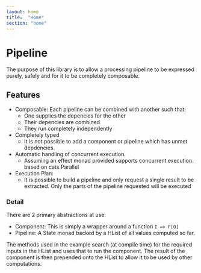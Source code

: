 ```yaml
---
layout: home
title:  "Home"
section: "home"
---
```



# Pipeline

The purpose of this library is to allow a processing pipeline to be expressed purely, safely and for it to be completely composable.

## Features
- Composable: Each pipeline can be combined with another such that:
  - One supplies the depencies for the other
  - Their depencies are combined
  - They run completely independently
- Completely typed
  - It is not possible to add a component or pipeline which has unmet depdencies.
- Automatic handling of concurrent execution. 
  - Assuming an effect monad provided supports concurrent execution. based on cats.Parallel
- Execution Plan:
  - It is possible to build a pipeline and only request a single result to be extracted. Only the parts of the pipeline requested will be executed

### Detail
There are 2 primary abstractions at use:
 
- Component: This is simply a wrapper around a function `I => F[O]`
- Pipeline: A State monad backed by a HList of all values computed so far. 

The methods used in the example search (at compile time) for the required inputs in the HList and uses that to run the component.
The result of the component is then prepended onto the HList to allow it to be used by other computations.

